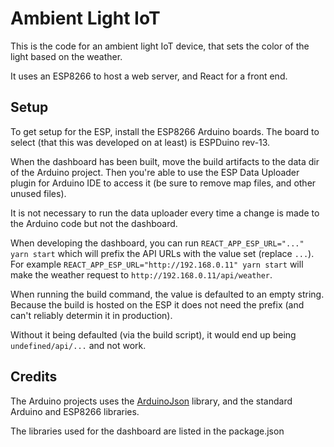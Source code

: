 Ambient Light IoT
=================

This is the code for an ambient light IoT device, that sets the color of the
light based on the weather.

It uses an ESP8266 to host a web server, and React for a front end.


## Setup

To get setup for the ESP, install the ESP8266 Arduino boards.
The board to select (that this was developed on at least) is ESPDuino rev-13.

When the dashboard has been built, move the build artifacts to the data dir of
the Arduino project. Then you're able to use the ESP Data Uploader plugin for
Arduino IDE to access it (be sure to remove map files, and other unused files).

It is not necessary to run the data uploader every time a change is made to the
Arduino code but not the dashboard.

When developing the dashboard, you can run `REACT_APP_ESP_URL="..." yarn start`
which will prefix the API URLs with the value set (replace `...`).
For example `REACT_APP_ESP_URL="http://192.168.0.11" yarn start` will make the
weather request to `http://192.168.0.11/api/weather`.

When running the build command, the value is defaulted to an empty string.
Because the build is hosted on the ESP it does not need the prefix (and can't
reliably determin it in production).

Without it being defaulted (via the build script), it would end up being
`undefined/api/...` and not work.

## Credits

The Arduino projects uses the [ArduinoJson](https://github.com/bblanchon/ArduinoJson) library, and the standard Arduino and ESP8266 libraries.

The libraries used for the dashboard are listed in the package.json
